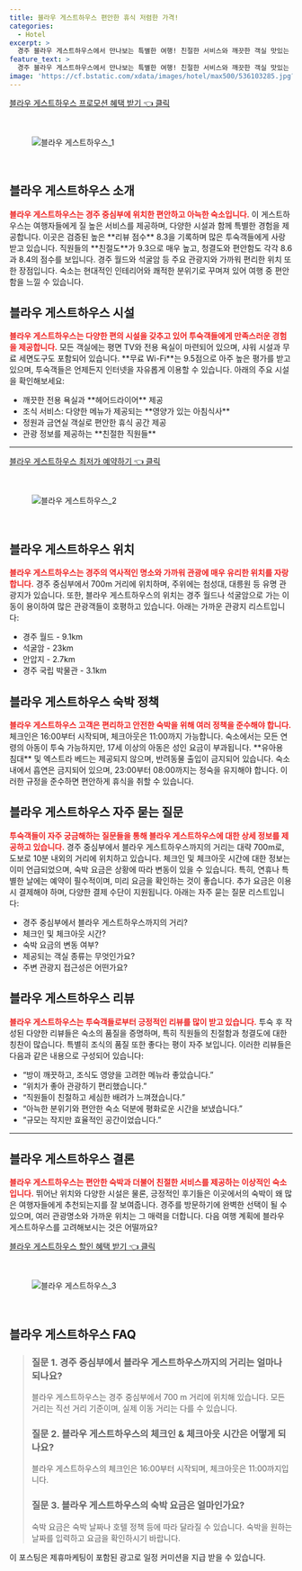 ```yaml
---
title: 블라우 게스트하우스 편안한 휴식 저렴한 가격! 
categories:
  - Hotel
excerpt: >
  경주 블라우 게스트하우스에서 만나보는 특별한 여행! 친절한 서비스와 깨끗한 객실 맛있는 조식이 가득한 이곳은 커플 여행객들 사이에서도 인기 만점! 9.0의 위치 점수와 9.5의 무료 WiFi 제공으로 편안한 숙박을 즐겨보세요.
feature_text: >
  경주 블라우 게스트하우스에서 만나보는 특별한 여행! 친절한 서비스와 깨끗한 객실 맛있는 조식이 가득한 이곳은 커플 여행객들 사이에서도 인기 만점! 9.0의 위치 점수와 9.5의 무료 WiFi 제공으로 편안한 숙박을 즐겨보세요.
image: 'https://cf.bstatic.com/xdata/images/hotel/max500/536103285.jpg?k=db836801f10d8b99d65877b09d794b6665322e1c148440f37a83a18d3c6fe802&o=&hp=1'
---
```


<p><a class="modoo-button" href="https://tinyurl.com/29c2vm3l" rel="nofollow noopener">블라우 게스트하우스 프로모션 혜택 받기 👈 클릭</a></p><br/>
<figure class="image"><img alt="블라우 게스트하우스_1" src="https://cf.bstatic.com/xdata/images/hotel/max1024x768/544686653.jpg?k=9b6074825981616011ec987b814c314fe7832c6af57349cd48972ef8c3dc235c&amp;o=&amp;hp=1"/></figure><br/>

<h2 id="블라우_게스트하우스_소개">블라우 게스트하우스 소개</h2>
<p><b><span style="color: #ee2323;">블라우 게스트하우스는 경주 중심부에 위치한 편안하고 아늑한 숙소입니다.</span></b> 이 게스트하우스는 여행자들에게 질 높은 서비스를 제공하며, 다양한 시설과 함께 특별한 경험을 제공합니다. 이곳은 검증된 높은 **리뷰 점수** 8.3을 기록하며 많은 투숙객들에게 사랑받고 있습니다. 직원들의 **친절도**가 9.3으로 매우 높고, 청결도와 편안함도 각각 8.6과 8.4의 점수를 보입니다. 경주 월드와 석굴암 등 주요 관광지와 가까워 편리한 위치 또한 장점입니다. 숙소는 현대적인 인테리어와 쾌적한 분위기로 꾸며져 있어 여행 중 편안함을 느낄 수 있습니다.</p>
<h2 id="블라우_게스트하우스_시설">블라우 게스트하우스 시설</h2>
<p><b><span style="color: #ee2323;">블라우 게스트하우스는 다양한 편의 시설을 갖추고 있어 투숙객들에게 만족스러운 경험을 제공합니다.</span></b> 모든 객실에는 평면 TV와 전용 욕실이 마련되어 있으며, 샤워 시설과 무료 세면도구도 포함되어 있습니다. **무료 Wi-Fi**는 9.5점으로 아주 높은 평가를 받고 있으며, 투숙객들은 언제든지 인터넷을 자유롭게 이용할 수 있습니다. 아래의 주요 시설을 확인해보세요:</p>
<ul>
<li>깨끗한 전용 욕실과 **헤어드라이어** 제공</li>
<li>조식 서비스: 다양한 메뉴가 제공되는 **영양가 있는 아침식사**</li>
<li>정원과 금연실 객실로 편안한 휴식 공간 제공</li>
<li>관광 정보를 제공하는 **친절한 직원들**</li>
</ul>
<hr/>
<p><a class="modoo-button" href="https://tinyurl.com/29c2vm3l" rel="nofollow noopener">블라우 게스트하우스 최저가 예약하기 👈 클릭</a></p><br/>
<figure class="image"><img alt="블라우 게스트하우스_2" src="https://cf.bstatic.com/xdata/images/hotel/max500/536103285.jpg?k=db836801f10d8b99d65877b09d794b6665322e1c148440f37a83a18d3c6fe802&amp;o=&amp;hp=1"/></figure><br/>
<h2 id="블라우_게스트하우스_위치">블라우 게스트하우스 위치</h2>
<p><b><span style="color: #ee2323;">블라우 게스트하우스는 경주의 역사적인 명소와 가까워 관광에 매우 유리한 위치를 자랑합니다.</span></b> 경주 중심부에서 700m 거리에 위치하며, 주위에는 첨성대, 대릉원 등 유명 관광지가 있습니다. 또한, 블라우 게스트하우스의 위치는 경주 월드나 석굴암으로 가는 이동이 용이하여 많은 관광객들이 호평하고 있습니다. 아래는 가까운 관광지 리스트입니다:</p>
<ul>
<li>경주 월드 - 9.1km</li>
<li>석굴암 - 23km</li>
<li>안압지 - 2.7km</li>
<li>경주 국립 박물관 - 3.1km</li>
</ul>
<h2 id="블라우_게스트하우스_숙박_정책">블라우 게스트하우스 숙박 정책</h2>
<p><b><span style="color: #ee2323;">블라우 게스트하우스 고객은 편리하고 안전한 숙박을 위해 여러 정책을 준수해야 합니다.</span></b> 체크인은 16:00부터 시작되며, 체크아웃은 11:00까지 가능합니다. 숙소에서는 모든 연령의 아동이 투숙 가능하지만, 17세 이상의 아동은 성인 요금이 부과됩니다. **유아용 침대** 및 엑스트라 베드는 제공되지 않으며, 반려동물 출입이 금지되어 있습니다. 숙소 내에서 흡연은 금지되어 있으며, 23:00부터 08:00까지는 정숙을 유지해야 합니다. 이러한 규정을 준수하면 편안하게 휴식을 취할 수 있습니다.</p>
<h2 id="블라우_게스트하우스_자주_묻는_질문">블라우 게스트하우스 자주 묻는 질문</h2>
<p><b><span style="color: #ee2323;">투숙객들이 자주 궁금해하는 질문들을 통해 블라우 게스트하우스에 대한 상세 정보를 제공하고 있습니다.</span></b> 경주 중심부에서 블라우 게스트하우스까지의 거리는 대략 700m로, 도보로 10분 내외의 거리에 위치하고 있습니다. 체크인 및 체크아웃 시간에 대한 정보는 이미 언급되었으며, 숙박 요금은 상황에 따라 변동이 있을 수 있습니다. 특히, 연휴나 특별한 날에는 예약이 필수적이며, 미리 요금을 확인하는 것이 좋습니다. 추가 요금은 이용 시 결제해야 하며, 다양한 결제 수단이 지원됩니다. 아래는 자주 묻는 질문 리스트입니다:</p>
<ul>
<li>경주 중심부에서 블라우 게스트하우스까지의 거리?</li>
<li>체크인 및 체크아웃 시간?</li>
<li>숙박 요금의 변동 여부?</li>
<li>제공되는 객실 종류는 무엇인가요?</li>
<li>주변 관광지 접근성은 어떤가요?</li>
</ul>
<h2 id="블라우_게스트하우스_리뷰">블라우 게스트하우스 리뷰</h2>
<p><b><span style="color: #ee2323;">블라우 게스트하우스는 투숙객들로부터 긍정적인 리뷰를 많이 받고 있습니다.</span></b> 투숙 후 작성된 다양한 리뷰들은 숙소의 품질을 증명하며, 특히 직원들의 친절함과 청결도에 대한 칭찬이 많습니다. 특별히 조식의 품질 또한 좋다는 평이 자주 보입니다. 이러한 리뷰들은 다음과 같은 내용으로 구성되어 있습니다:</p>
<ul>
<li>“방이 깨끗하고, 조식도 영양을 고려한 메뉴라 좋았습니다.”</li>
<li>“위치가 좋아 관광하기 편리했습니다.”</li>
<li>“직원들이 친절하고 세심한 배려가 느껴졌습니다.”</li>
<li>“아늑한 분위기와 편안한 숙소 덕분에 평화로운 시간을 보냈습니다.”</li>
<li>“규모는 작지만 효율적인 공간이었습니다.”</li>
</ul>
<hr/>
<h2 id="블라우_게스트하우스_결론">블라우 게스트하우스 결론</h2>
<p><b><span style="color: #ee2323;">블라우 게스트하우스는 편안한 숙박과 더불어 친절한 서비스를 제공하는 이상적인 숙소입니다.</span></b> 뛰어난 위치와 다양한 시설은 물론, 긍정적인 후기들은 이곳에서의 숙박이 왜 많은 여행자들에게 추천되는지를 잘 보여줍니다. 경주를 방문하기에 완벽한 선택이 될 수 있으며, 여러 관광명소와 가까운 위치는 그 매력을 더합니다. 다음 여행 계획에 블라우 게스트하우스를 고려해보시는 것은 어떨까요?</p>

<p><a class="modoo-button" href="https://tinyurl.com/29c2vm3l" rel="nofollow noopener">블라우 게스트하우스 할인 혜택 받기 👈 클릭</a></p><br>

<figure class="image"><img src="https://cf.bstatic.com/xdata/images/hotel/max500/536103331.jpg?k=0bfe4a426c9eff776edbe88a7ef7057b0178550a23ef0a5d0e090a30e50de16d&o=&hp=1" alt="블라우 게스트하우스_3"></figure><br>
<h2 id="블라우 게스트하우스_FAQ">블라우 게스트하우스 FAQ</h2>
<div itemscope="" itemtype="https://schema.org/FAQPage"> 
<blockquote> 
<div itemscope="" itemprop="mainEntity" itemtype="https://schema.org/Question"> 
<h3 id="질문_1" itemprop="name">질문 1. 경주 중심부에서 블라우 게스트하우스까지의 거리는 얼마나 되나요?</h3> 
<div itemscope="" itemprop="acceptedAnswer" itemtype="https://schema.org/Answer"> 
<span itemprop="text"> 
<p>블라우 게스트하우스는 경주 중심부에서 700 m 거리에 위치해 있습니다. 모든 거리는 직선 거리 기준이며, 실제 이동 거리는 다를 수 있습니다.</p> 
</span> 
</div> 
</div> 

<div itemscope="" itemprop="mainEntity" itemtype="https://schema.org/Question"> 
<h3 id="질문_2" itemprop="name">질문 2. 블라우 게스트하우스의 체크인 & 체크아웃 시간은 어떻게 되나요?</h3> 
<div itemscope="" itemprop="acceptedAnswer" itemtype="https://schema.org/Answer"> 
<span itemprop="text"> 
<p>블라우 게스트하우스의 체크인은 16:00부터 시작되며, 체크아웃은 11:00까지입니다.</p> 
</span> 
</div> 
</div> 

<div itemscope="" itemprop="mainEntity" itemtype="https://schema.org/Question"> 
<h3 id="질문_3" itemprop="name">질문 3. 블라우 게스트하우스의 숙박 요금은 얼마인가요?</h3> 
<div itemscope="" itemprop="acceptedAnswer" itemtype="https://schema.org/Answer"> 
<span itemprop="text"> 
<p>숙박 요금은 숙박 날짜나 호텔 정책 등에 따라 달라질 수 있습니다. 숙박을 원하는 날짜를 입력하고 요금을 확인하시기 바랍니다.</p> 
</span> 
</div> 
</div> 
</blockquote> 
</div><p>이 포스팅은 제휴마케팅이 포함된 광고로 일정 커미션을 지급 받을 수 있습니다.</p>

